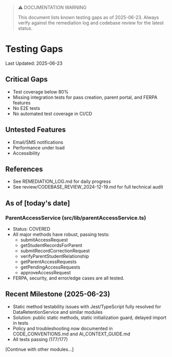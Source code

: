 > ⚠️ DOCUMENTATION WARNING
>
> This document lists known testing gaps as of 2025-06-23. Always verify against the remediation log and codebase review for the latest status.
>
# Testing Gaps
Last Updated: 2025-06-23

## Critical Gaps
- Test coverage below 80%
- Missing integration tests for pass creation, parent portal, and FERPA features
- No E2E tests
- No automated test coverage in CI/CD

## Untested Features
- Email/SMS notifications
- Performance under load
- Accessibility

## References
- See REMEDIATION_LOG.md for daily progress
- See review/CODEBASE_REVIEW_2024-12-19.md for full technical audit

## As of [today's date]

### ParentAccessService (src/lib/parentAccessService.ts)
- Status: COVERED
- All major methods have robust, passing tests:
  - submitAccessRequest
  - getStudentRecordsForParent
  - submitRecordCorrectionRequest
  - verifyParentStudentRelationship
  - getParentAccessRequests
  - getPendingAccessRequests
  - approveAccessRequest
- FERPA, security, and error/edge cases are all tested.

## Recent Milestone (2025-06-23)
- Static method testability issues with Jest/TypeScript fully resolved for DataRetentionService and similar modules
- Solution: public static methods, static initialization guard, delayed import in tests
- Policy and troubleshooting now documented in CODE_CONVENTIONS.md and AI_CONTEXT_GUIDE.md
- All tests passing (177/177)

[Continue with other modules...] 
